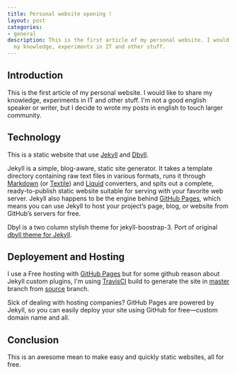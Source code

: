 ```yaml
---
title: Personal website opening !
layout: post
categories:
- general
description: This is the first article of my personal website. I would like to share
  my knowledge, experiments in IT and other stuff.
---
```


## Introduction
This is the first article of my personal website. I would like to share my knowledge, experiments in IT and other stuff. 
I'm not a good english speaker or writer, but I decide to wrote my posts in english to touch larger community.
## Technology
This is a static website that use [Jekyll](http://jekyllrb.com/) and [Dbyll](http://jekyllbootstrap3.tk/dbyll/).

Jekyll is a simple, blog-aware, static site generator. It takes a template directory containing raw text files in various formats, runs it through [Markdown](http://daringfireball.net/projects/markdown/) (or [Textile](http://redcloth.org/textile)) and [Liquid](https://github.com/Shopify/liquid/wiki) converters, and spits out a complete, ready-to-publish static website suitable for serving with your favorite web server. Jekyll also happens to be the engine behind [GitHub Pages](http://pages.github.com/), which means you can use Jekyll to host your project’s page, blog, or website from GitHub’s servers for free.

Dbyl is a two column stylish theme for jekyll-boostrap-3. Port of original [dbyll theme for Jekyll](http://github.com/dbtek/dbyll).

## Deployement and Hosting

I use a Free hosting with [GitHub Pages](http://pages.github.com/) but for some github reason about Jekyll custom plugins, I'm using [TravisCI](https://travis-ci.com/) build to generate the site in [master](https://github.com/ystreibel/ystreibel.github.io/tree/master) branch from [source](https://github.com/ystreibel/ystreibel.github.io/tree/source) branch.

Sick of dealing with hosting companies? GitHub Pages are powered by Jekyll, so you can easily deploy your site using GitHub for free—custom domain name and all.

## Conclusion
This is an awesome mean to make easy and quickly static websites, all for free.
